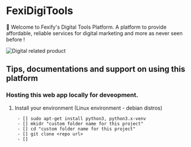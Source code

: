 # FexiDigiTools

:wave: Welcome to Fexify's Digital Tools Platform.
A platform to provide affordable, reliable services for digital marketing and more as never seen before !

![Digital related product](https://intellisyn.com/wp-content/uploads/2019/07/Digital-tools-01.png)

## Tips, documentations and support on using this platform

### Hosting this web app locally for deveopment.

1. Install your environment (Linux environment - debian distros)

        - [] sudo apt-get install python3, python3.x-venv
        - [] mkidr "custom folder name for this project"
        - [] cd "custom folder name for this project"
        - [] git clone <repo url>
        - []

